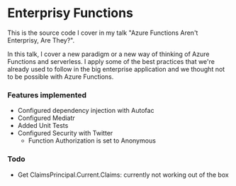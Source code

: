 # Enterprisy Functions

This is the source code I cover in my talk "Azure Functions Aren't Enterprisy, Are They?". 

In this talk, I cover a new paradigm or a new way of thinking of Azure Functions and serverless. I apply some of the best practices that we're already used to follow in the big enterprise application and we thought not to be possible with Azure Functions.

### Features implemented
* Configured dependency injection with Autofac
* Configured Mediatr
* Added Unit Tests
* Configured Security with Twitter
	* Function Authorization is set to Anonymous

### Todo
* Get ClaimsPrincipal.Current.Claims: currently not working out of the box